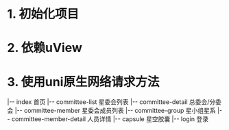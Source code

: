 # 1. 初始化项目
# 2. 依赖uView
# 3. 使用uni原生网络请求方法
|-- index 首页
	|-- committee-list	星委会列表
	|-- committee-detail	总委会/分委会
	|-- committee-member	星委会成员列表
	|-- committee-group		星小组星系
	|-- committee-member-detail		人员详情
	|-- capsule	星空胶囊
|-- login 登录
